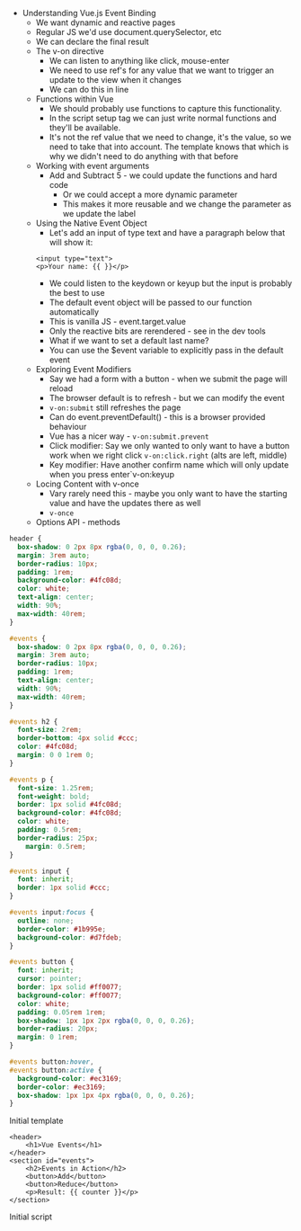 - Understanding Vue.js Event Binding
	- We want dynamic and reactive pages
	- Regular JS we'd use document.querySelector, etc
	- We can declare the final result
	- The v-on directive
		- We can listen to anything like click, mouse-enter
		- We need to use ref's for any value that we want to trigger an update to the view when it changes
		- We can do this in line
	- Functions within Vue
		- We should probably use functions to capture this functionality.
		- In the script setup tag we can just write normal functions and they'll be available.
		- It's not the ref value that we need to change, it's the value, so we need to take that into account. The template knows that which is why we didn't need to do anything with that before 
	- Working with event arguments
	  - Add and Subtract 5 - we could update the functions and hard code
		- Or we could accept a more dynamic parameter
		- This makes it more reusable and we change the parameter as we update the label
	- Using the Native Event Object
		- Let's add an input of type text and have a paragraph below that will show it:
		```vue
		<input type="text">
		<p>Your name: {{ }}</p>
		```
		- We could listen to the keydown or keyup but the input is probably the best to use
		- The default event object will be passed to our function automatically
		- This is vanilla JS - event.target.value
		- Only the reactive bits are rerendered - see in the dev tools
		- What if we want to set a default last name?
		- You can use the $event variable to explicitly pass in the default event
	- Exploring Event Modifiers
		- Say we had a form with a button - when we submit the page will reload
		- The browser default is to refresh - but we can modify the event
		- `v-on:submit` still refreshes the page
		- Can do event.preventDefault() - this is a browser provided behaviour
		- Vue has a nicer way - `v-on:submit.prevent`
		- Click modifier: Say we only wanted to only want to have a button work when we right click `v-on:click.right` (alts are left, middle)
		- Key modifier: Have another confirm name which will only update when you press enter`v-on:keyup
	- Locing Content with v-once
		- Vary rarely need this - maybe you only want to have the starting value and have the updates there as well
		- `v-once`
	- Options API - methods




```css
header {
  box-shadow: 0 2px 8px rgba(0, 0, 0, 0.26);
  margin: 3rem auto;
  border-radius: 10px;
  padding: 1rem;
  background-color: #4fc08d;
  color: white;
  text-align: center;
  width: 90%;
  max-width: 40rem;
}

#events {
  box-shadow: 0 2px 8px rgba(0, 0, 0, 0.26);
  margin: 3rem auto;
  border-radius: 10px;
  padding: 1rem;
  text-align: center;
  width: 90%;
  max-width: 40rem;
}

#events h2 {
  font-size: 2rem;
  border-bottom: 4px solid #ccc;
  color: #4fc08d;
  margin: 0 0 1rem 0;
}

#events p {
  font-size: 1.25rem;
  font-weight: bold;
  border: 1px solid #4fc08d;
  background-color: #4fc08d;
  color: white;
  padding: 0.5rem;
  border-radius: 25px;
	margin: 0.5rem;
}

#events input {
  font: inherit;
  border: 1px solid #ccc;
}

#events input:focus {
  outline: none;
  border-color: #1b995e;
  background-color: #d7fdeb;
}

#events button {
  font: inherit;
  cursor: pointer;
  border: 1px solid #ff0077;
  background-color: #ff0077;
  color: white;
  padding: 0.05rem 1rem;
  box-shadow: 1px 1px 2px rgba(0, 0, 0, 0.26);
  border-radius: 20px;
  margin: 0 1rem;
}

#events button:hover,
#events button:active {
  background-color: #ec3169;
  border-color: #ec3169;
  box-shadow: 1px 1px 4px rgba(0, 0, 0, 0.26);
}
```

Initial template

```vue
<header>
	<h1>Vue Events</h1>
</header>
<section id="events">
	<h2>Events in Action</h2>
	<button>Add</button>
	<button>Reduce</button>
	<p>Result: {{ counter }}</p>
</section>
```

Initial script